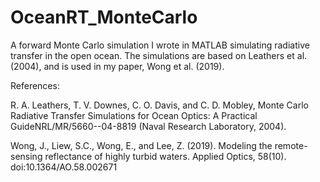 # OceanRT_MonteCarlo
A forward Monte Carlo simulation I wrote in MATLAB simulating radiative transfer in the open ocean. The simulations are based on Leathers et al. (2004), and is used in my paper, Wong et al. (2019).

References:

R. A. Leathers, T. V. Downes, C. O. Davis, and C. D. Mobley, Monte Carlo Radiative Transfer Simulations for Ocean Optics: A Practical GuideNRL/MR/5660--04-8819 (Naval Research Laboratory, 2004).

Wong, J., Liew, S.C., Wong, E., and Lee, Z. (2019). Modeling the remote-sensing reflectance of highly turbid waters. Applied Optics, 58(10). doi:10.1364/AO.58.002671
